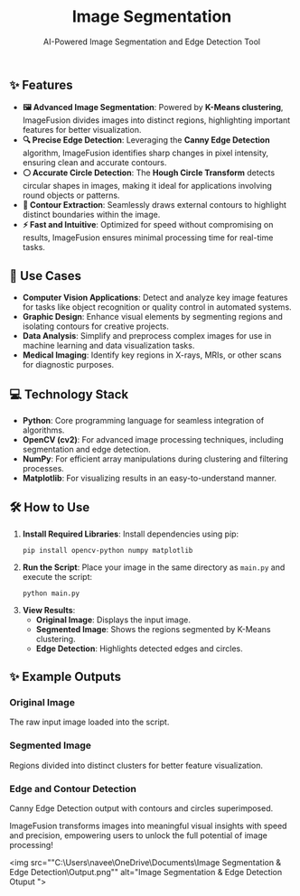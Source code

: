 
<header>
    <h1>Image Segmentation</h1>
    <p>AI-Powered Image Segmentation and Edge Detection Tool</p>
</header>

<section>
    <h2>✨ Features</h2>
    <ul>
        <li><strong>🖼️ Advanced Image Segmentation</strong>: Powered by <strong>K-Means clustering</strong>, ImageFusion divides images into distinct regions, highlighting important features for better visualization.</li>
        <li><strong>🔍 Precise Edge Detection</strong>: Leveraging the <strong>Canny Edge Detection</strong> algorithm, ImageFusion identifies sharp changes in pixel intensity, ensuring clean and accurate contours.</li>
        <li><strong>⚪ Accurate Circle Detection</strong>: The <strong>Hough Circle Transform</strong> detects circular shapes in images, making it ideal for applications involving round objects or patterns.</li>
        <li><strong>🎯 Contour Extraction</strong>: Seamlessly draws external contours to highlight distinct boundaries within the image.</li>
        <li><strong>⚡ Fast and Intuitive</strong>: Optimized for speed without compromising on results, ImageFusion ensures minimal processing time for real-time tasks.</li>
    </ul>
</section>

<section>
    <h2>🎯 Use Cases</h2>
    <ul>
        <li><strong>Computer Vision Applications</strong>: Detect and analyze key image features for tasks like object recognition or quality control in automated systems.</li>
        <li><strong>Graphic Design</strong>: Enhance visual elements by segmenting regions and isolating contours for creative projects.</li>
        <li><strong>Data Analysis</strong>: Simplify and preprocess complex images for use in machine learning and data visualization tasks.</li>
        <li><strong>Medical Imaging</strong>: Identify key regions in X-rays, MRIs, or other scans for diagnostic purposes.</li>
    </ul>
</section>

<section>
    <h2>💻 Technology Stack</h2>
    <ul>
        <li><strong>Python</strong>: Core programming language for seamless integration of algorithms.</li>
        <li><strong>OpenCV (cv2)</strong>: For advanced image processing techniques, including segmentation and edge detection.</li>
        <li><strong>NumPy</strong>: For efficient array manipulations during clustering and filtering processes.</li>
        <li><strong>Matplotlib</strong>: For visualizing results in an easy-to-understand manner.</li>
    </ul>
</section>

<section>
    <h2>🛠️ How to Use</h2>
    <ol>
        <li><strong>Install Required Libraries</strong>:  
            Install dependencies using pip:
            <pre><code>pip install opencv-python numpy matplotlib</code></pre>
        </li>
        <li><strong>Run the Script</strong>:  
            Place your image in the same directory as <code>main.py</code> and execute the script:
            <pre><code>python main.py</code></pre>
        </li>
        <li><strong>View Results</strong>:  
            <ul>
                <li><strong>Original Image</strong>: Displays the input image.</li>
                <li><strong>Segmented Image</strong>: Shows the regions segmented by K-Means clustering.</li>
                <li><strong>Edge Detection</strong>: Highlights detected edges and circles.</li>
            </ul>
        </li>
    </ol>
</section>

<section>
    <h2>✨ Example Outputs</h2>
    <h3>Original Image</h3>
    <p>The raw input image loaded into the script.</p>
    <h3>Segmented Image</h3>
    <p>Regions divided into distinct clusters for better feature visualization.</p>
    <h3>Edge and Contour Detection</h3>
    <p>Canny Edge Detection output with contours and circles superimposed.</p>
</section>

<footer>
    <p>ImageFusion transforms images into meaningful visual insights with speed and precision, empowering users to unlock the full potential of image processing!</p>
</footer>

<img src=""C:\Users\navee\OneDrive\Documents\Image Segmentation & Edge Detection\Output.png"" alt="Image Segmentation & Edge Detection Otuput ">
</body>
</html>
